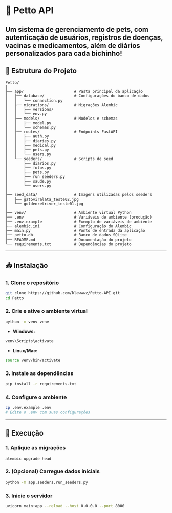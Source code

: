 # 🐾 **Petto API**

Um sistema de gerenciamento de pets, com autenticação de usuários, registros de doenças, vacinas e medicamentos, além de diários personalizados para cada bichinho!  
---
## 📁 Estrutura do Projeto

```
Petto/
│
├── app/                      # Pasta principal da aplicação
│   ├── database/             # Configurações do banco de dados
│   │   └── connection.py
│   ├── migrations/           # Migrações Alembic
│   │   ├── versions/
│   │   └── env.py
│   ├── models/               # Modelos e schemas
│   │   ├── model.py
│   │   └── schemas.py
│   ├── routes/               # Endpoints FastAPI
│   │   ├── auth.py
│   │   ├── diaries.py
│   │   ├── medical.py
│   │   ├── pets.py
│   │   └── users.py
│   └── seeders/              # Scripts de seed
│       ├── diarios.py
│       ├── fotos.py
│       ├── pets.py
│       ├── run_seeders.py
│       ├── saude.py
│       └── users.py
│
├── seed_data/                # Imagens utilizadas pelos seeders
│   ├── gatoviralata_teste02.jpg
│   └── goldenretriver_teste01.jpg
│
├── venv/                     # Ambiente virtual Python
├── .env                      # Variáveis de ambiente (produção)
├── .env.example              # Exemplo de variáveis de ambiente
├── alembic.ini               # Configuração do Alembic
├── main.py                   # Ponto de entrada da aplicação
├── petto.db                  # Banco de dados SQLite
├── README.md                 # Documentação do projeto
└── requirements.txt          # Dependências do projeto
```

---

## 📥 Instalação

### 1. Clone o repositório

```bash
git clone https://github.com/klawwwz/Petto-API.git
cd Petto
```

### 2. Crie e ative o ambiente virtual

```bash
python -m venv venv
```

- **Windows:**
```bash
venv\Scripts\activate
```

- **Linux/Mac:**
```bash
source venv/bin/activate
```

### 3. Instale as dependências

```bash
pip install -r requirements.txt
```

### 4. Configure o ambiente

```bash
cp .env.example .env
# Edite o .env com suas configurações
```

---

## 🚀 Execução

### 1. Aplique as migrações

```bash
alembic upgrade head
```

### 2. (Opcional) Carregue dados iniciais

```bash
python -m app.seeders.run_seeders.py
```

### 3. Inicie o servidor

```bash
uvicorn main:app --reload --host 0.0.0.0 --port 8000
```